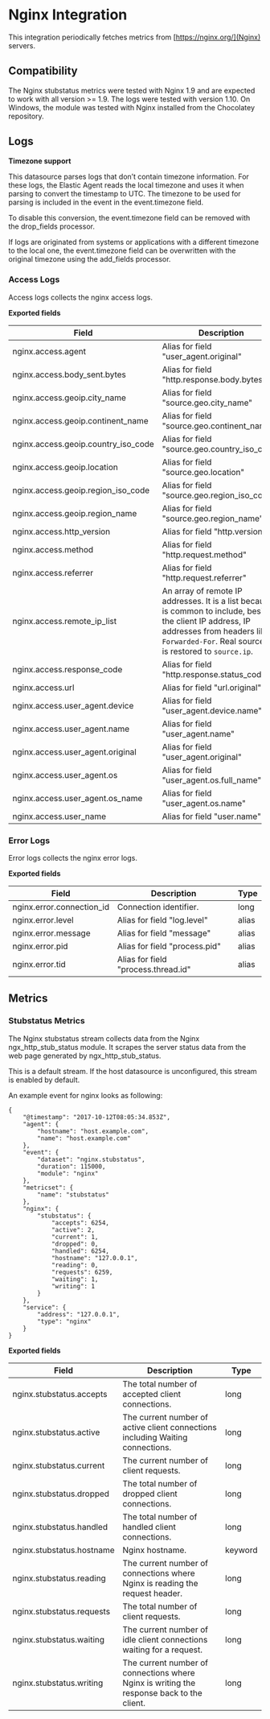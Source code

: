 # Nginx Integration

This integration periodically fetches metrics from [https://nginx.org/](Nginx) servers.


## Compatibility

The Nginx stubstatus metrics were tested with Nginx 1.9 and are expected to work with all version >= 1.9. The logs were tested with version 1.10. On Windows, the module was tested with Nginx installed from the Chocolatey repository.


## Logs


**Timezone support**

This datasource parses logs that don’t contain timezone information. For these logs, the Elastic Agent reads the local timezone and uses it when parsing to convert the timestamp to UTC. The timezone to be used for parsing is included in the event in the event.timezone field.

To disable this conversion, the event.timezone field can be removed with the drop_fields processor.

If logs are originated from systems or applications with a different timezone to the local one, the event.timezone field can be overwritten with the original timezone using the add_fields processor.

### Access Logs

Access logs collects the nginx access logs.

**Exported fields**

| Field | Description | Type |
|---|---|---|
| nginx.access.agent | Alias for field "user_agent.original" | alias |
| nginx.access.body_sent.bytes | Alias for field "http.response.body.bytes" | alias |
| nginx.access.geoip.city_name | Alias for field "source.geo.city_name" | alias |
| nginx.access.geoip.continent_name | Alias for field "source.geo.continent_name" | alias |
| nginx.access.geoip.country_iso_code | Alias for field "source.geo.country_iso_code" | alias |
| nginx.access.geoip.location | Alias for field "source.geo.location" | alias |
| nginx.access.geoip.region_iso_code | Alias for field "source.geo.region_iso_code" | alias |
| nginx.access.geoip.region_name | Alias for field "source.geo.region_name" | alias |
| nginx.access.http_version | Alias for field "http.version" | alias |
| nginx.access.method | Alias for field "http.request.method" | alias |
| nginx.access.referrer | Alias for field "http.request.referrer" | alias |
| nginx.access.remote_ip_list | An array of remote IP addresses. It is a list because it is common to include, besides the client IP address, IP addresses from headers like `X-Forwarded-For`. Real source IP is restored to `source.ip`. | array |
| nginx.access.response_code | Alias for field "http.response.status_code" | alias |
| nginx.access.url | Alias for field "url.original" | alias |
| nginx.access.user_agent.device | Alias for field "user_agent.device.name" | alias |
| nginx.access.user_agent.name | Alias for field "user_agent.name" | alias |
| nginx.access.user_agent.original | Alias for field "user_agent.original" | alias |
| nginx.access.user_agent.os | Alias for field "user_agent.os.full_name" | alias |
| nginx.access.user_agent.os_name | Alias for field "user_agent.os.name" | alias |
| nginx.access.user_name | Alias for field "user.name" | alias |


### Error Logs

Error logs collects the nginx error logs.

**Exported fields**

| Field | Description | Type |
|---|---|---|
| nginx.error.connection_id | Connection identifier. | long |
| nginx.error.level | Alias for field "log.level" | alias |
| nginx.error.message | Alias for field "message" | alias |
| nginx.error.pid | Alias for field "process.pid" | alias |
| nginx.error.tid | Alias for field "process.thread.id" | alias |


## Metrics

### Stubstatus Metrics

The Nginx stubstatus stream collects data from the Nginx ngx_http_stub_status module. It scrapes the server status data from the web page generated by ngx_http_stub_status.

This is a default stream. If the host datasource is unconfigured, this stream is enabled by default.

An example event for nginx looks as following:

```$json
{
    "@timestamp": "2017-10-12T08:05:34.853Z",
    "agent": {
        "hostname": "host.example.com",
        "name": "host.example.com"
    },
    "event": {
        "dataset": "nginx.stubstatus",
        "duration": 115000,
        "module": "nginx"
    },
    "metricset": {
        "name": "stubstatus"
    },
    "nginx": {
        "stubstatus": {
            "accepts": 6254,
            "active": 2,
            "current": 1,
            "dropped": 0,
            "handled": 6254,
            "hostname": "127.0.0.1",
            "reading": 0,
            "requests": 6259,
            "waiting": 1,
            "writing": 1
        }
    },
    "service": {
        "address": "127.0.0.1",
        "type": "nginx"
    }
}
```

**Exported fields**

| Field | Description | Type |
|---|---|---|
| nginx.stubstatus.accepts | The total number of accepted client connections. | long |
| nginx.stubstatus.active | The current number of active client connections including Waiting connections. | long |
| nginx.stubstatus.current | The current number of client requests. | long |
| nginx.stubstatus.dropped | The total number of dropped client connections. | long |
| nginx.stubstatus.handled | The total number of handled client connections. | long |
| nginx.stubstatus.hostname | Nginx hostname. | keyword |
| nginx.stubstatus.reading | The current number of connections where Nginx is reading the request header. | long |
| nginx.stubstatus.requests | The total number of client requests. | long |
| nginx.stubstatus.waiting | The current number of idle client connections waiting for a request. | long |
| nginx.stubstatus.writing | The current number of connections where Nginx is writing the response back to the client. | long |


